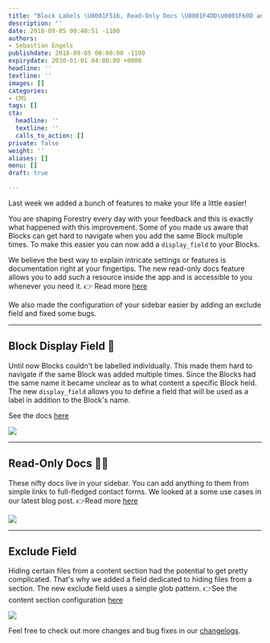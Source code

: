 ```yaml
---
title: "Block Labels \U0001F516, Read-Only Docs \U0001F4DD\U0001F60D and More"
description: ''
date: 2018-09-05 00:40:51 -1100
authors:
- Sebastian Engels
publishdate: 2018-09-05 00:00:00 -1100
expirydate: 2030-01-01 04:00:00 +0000
headline: ''
textline: ''
images: []
categories:
- CMS
tags: []
cta:
  headline: ''
  textline: ''
  calls_to_action: []
private: false
weight: ''
aliases: []
menu: []
draft: true

---
```

Last week we added a bunch of features to make your life a little easier!

You are shaping Forestry every day with your feedback and this is exactly what happened with this improvement. Some of you made us aware that Blocks can get hard to navigate when you add the same Block multiple times. To make this easier you can now add a `display_field` to your Blocks.  

We believe the best way to explain intricate settings or features is documentation right at your fingertips. The new read-only docs feature allows you to add such a resource inside the app and is accessible to you whenever you need it. 👉 Read more [here](https://forestry.io/blog/create-in-app-documentation-for-content-editors/)

We also made the configuration of your sidebar easier by adding an exclude field and fixed some bugs.

***

## Block Display Field 🔖

Until now Blocks couldn't be labelled individually. This made them hard to navigate if the same Block was added multiple times. Since the Blocks had the same name it became unclear as to what content a specific Block held. The new `display_field` allows you to define a field that will be used as a label in addition to the Block's name.

See the docs [here](https://forestry.io/docs/settings/front-matter-templates#display-field)

![](https://downloads.intercomcdn.com/i/o/74948340/df1097781d0e34d51d7bdb4b/partial_template_display_field.png)

***

## Read-Only Docs 📝😍

These nifty docs live in your sidebar. You can add anything to them from simple links to full-fledged contact forms. We looked at a some use cases in our latest blog post. 👉Read more [here](https://forestry.io/blog/create-in-app-documentation-for-content-editors/)

![](https://downloads.intercomcdn.com/i/o/74949100/3fc78db6ab9d6160bacb6f56/read-only-documentation.png)

***

## Exclude Field

Hiding certain files from a content section had the potential to get pretty complicated. That's why we added a field dedicated to hiding files from a section. The new exclude field uses a simple glob pattern. 👉See the content section configuration [here](https://forestry.io/docs/settings/content-sections/)

![](https://downloads.intercomcdn.com/i/o/74958160/9c6cfa72409f11cd94269450/exclude_glob_pattern.png)

Feel free to check out more changes and bug fixes in our [changelogs](https://forestry.io/docs/changelog/).  